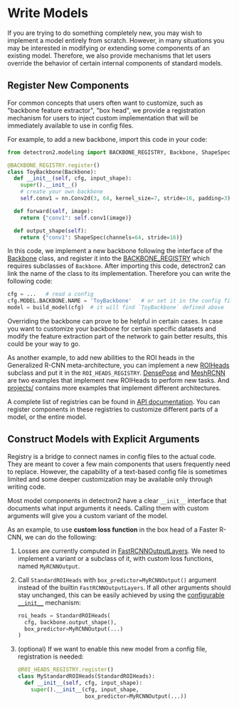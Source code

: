 # Write Models

If you are trying to do something completely new, you may wish to implement
a model entirely from scratch. However, in many situations you may
be interested in modifying or extending some components of an existing model.
Therefore, we also provide mechanisms that let users override the
behavior of certain internal components of standard models.


## Register New Components

For common concepts that users often want to customize, such as "backbone feature extractor", "box head",
we provide a registration mechanism for users to inject custom implementation that
will be immediately available to use in config files.

For example, to add a new backbone, import this code in your code:
```python
from detectron2.modeling import BACKBONE_REGISTRY, Backbone, ShapeSpec

@BACKBONE_REGISTRY.register()
class ToyBackbone(Backbone):
  def __init__(self, cfg, input_shape):
    super().__init__()
    # create your own backbone
    self.conv1 = nn.Conv2d(3, 64, kernel_size=7, stride=16, padding=3)

  def forward(self, image):
    return {"conv1": self.conv1(image)}

  def output_shape(self):
    return {"conv1": ShapeSpec(channels=64, stride=16)}
```

In this code, we implement a new backbone following the interface of the
[Backbone](../modules/modeling.html#detectron2.modeling.Backbone) class,
and register it into the [BACKBONE_REGISTRY](../modules/modeling.html#detectron2.modeling.BACKBONE_REGISTRY)
which requires subclasses of `Backbone`.
After importing this code, detectron2 can link the name of the class to its implementation. Therefore you can write the following code:

```python
cfg = ...   # read a config
cfg.MODEL.BACKBONE.NAME = 'ToyBackbone'   # or set it in the config file
model = build_model(cfg)  # it will find `ToyBackbone` defined above
```

Overriding the backbone can prove to be helpful in certain cases. In case you want to customize your backbone for certain specific datasets and modify the feature extraction part of the network to gain better results, this could be your way to go.

As another example, to add new abilities to the ROI heads in the Generalized R-CNN meta-architecture,
you can implement a new
[ROIHeads](../modules/modeling.html#detectron2.modeling.ROIHeads) subclass and put it in the `ROI_HEADS_REGISTRY`.
[DensePose](../../projects/DensePose)
and [MeshRCNN](https://github.com/facebookresearch/meshrcnn)
are two examples that implement new ROIHeads to perform new tasks.
And [projects/](../../projects/)
contains more examples that implement different architectures.

A complete list of registries can be found in [API documentation](../modules/modeling.html#model-registries).
You can register components in these registries to customize different parts of a model, or the
entire model.

## Construct Models with Explicit Arguments

Registry is a bridge to connect names in config files to the actual code.
They are meant to cover a few main components that users frequently need to replace.
However, the capability of a text-based config file is sometimes limited and
some deeper customization may be available only through writing code.

Most model components in detectron2 have a clear `__init__` interface that documents
what input arguments it needs. Calling them with custom arguments will give you a custom variant
of the model.

As an example, to use __custom loss function__ in the box head of a Faster R-CNN, we can do the following:

1. Losses are currently computed in [FastRCNNOutputLayers](../modules/modeling.html#detectron2.modeling.FastRCNNOutputLayers).
   We need to implement a variant or a subclass of it, with custom loss functions, named  `MyRCNNOutput`.
2. Call `StandardROIHeads` with `box_predictor=MyRCNNOutput()` argument instead of the builtin `FastRCNNOutputLayers`.
   If all other arguments should stay unchanged, this can be easily achieved by using the [configurable `__init__`](../modules/config.html#detectron2.config.configurable) mechanism:

   ```python
   roi_heads = StandardROIHeads(
     cfg, backbone.output_shape(),
     box_predictor=MyRCNNOutput(...)
   )
   ```
3. (optional) If we want to enable this new model from a config file, registration is needed:
   ```python
   @ROI_HEADS_REGISTRY.register()
   class MyStandardROIHeads(StandardROIHeads):
     def __init__(self, cfg, input_shape):
       super().__init__(cfg, input_shape,
                        box_predictor=MyRCNNOutput(...))
   ```
